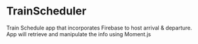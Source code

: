# TrainScheduler
Train Schedule app that incorporates Firebase to host arrival &amp; departure.  App will retrieve and manipulate the info using Moment.js

